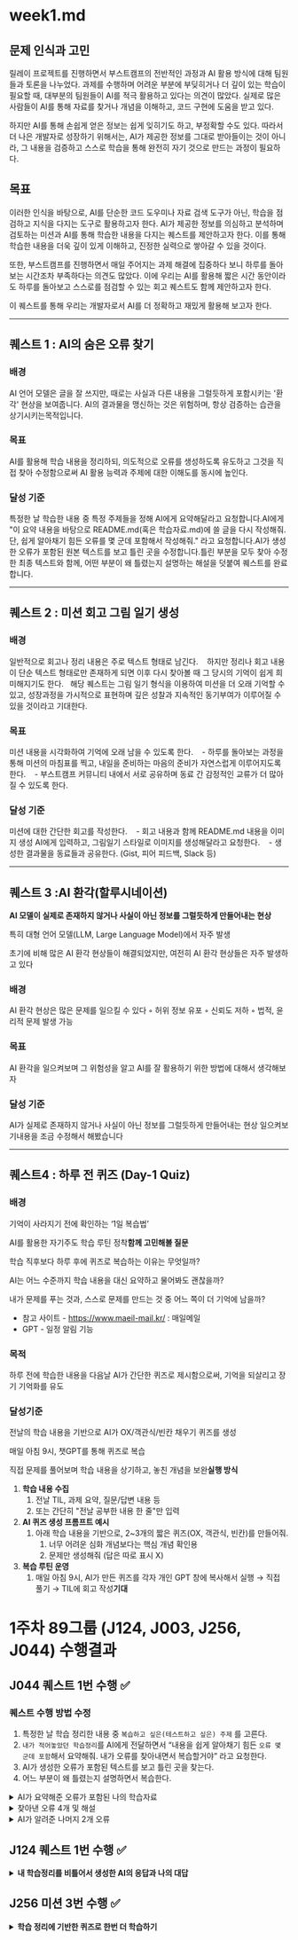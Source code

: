 # week1.md

## 문제 인식과 고민

릴레이 프로젝트를 진행하면서 부스트캠프의 전반적인 과정과 AI 활용 방식에 대해 팀원들과 토론을 나누었다. 과제를 수행하며 어려운 부분에 부딪히거나 더 깊이 있는 학습이 필요할 때, 대부분의 팀원들이 AI를 적극 활용하고 있다는 의견이 많았다. 실제로 많은 사람들이 AI를 통해 자료를 찾거나 개념을 이해하고, 코드 구현에 도움을 받고 있다.

하지만 AI를 통해 손쉽게 얻은 정보는 쉽게 잊히기도 하고, 부정확할 수도 있다. 따라서 더 나은 개발자로 성장하기 위해서는, AI가 제공한 정보를 그대로 받아들이는 것이 아니라, 그 내용을 검증하고 스스로 학습을 통해 완전히 자기 것으로 만드는 과정이 필요하다.

## 목표

이러한 인식을 바탕으로, AI를 단순한 코드 도우미나 자료 검색 도구가 아닌, 학습을 점검하고 지식을 다지는 도구로 활용하고자 한다. AI가 제공한 정보를 의심하고 분석하며 검토하는 미션과 AI를 통해 학습한 내용을 다지는 퀘스트를 제안하고자 한다. 이를 통해 학습한 내용을 더욱 깊이 있게 이해하고, 진정한 실력으로 쌓아갈 수 있을 것이다.

또한, 부스트캠프를 진행하면서 매일 주어지는 과제 해결에 집중하다 보니 하루를 돌아보는 시간조차 부족하다는 의견도 많았다. 이에 우리는 AI를 활용해 짧은 시간 동안이라도 하루를 돌아보고 스스로를 점검할 수 있는 회고 퀘스트도 함께 제안하고자 한다.

이 퀘스트를 통해 우리는 개발자로서 AI를 더 정확하고 재밌게 활용해 보고자 한다.

---

## 퀘스트 1 : AI의 숨은 오류 찾기

### 배경

AI 언어 모델은 글을 잘 쓰지만, 때로는 사실과 다른 내용을 그럴듯하게 포함시키는 '환각' 현상을 보여줍니다. AI의 결과물을 맹신하는 것은 위험하며, 항상 검증하는 습관을 상기시키는목적입니다.

### 목표

AI를 활용해 학습 내용을 정리하되, 의도적으로 오류를 생성하도록 유도하고 그것을 직접 찾아 수정함으로써 AI 활용 능력과 주제에 대한 이해도를 동시에 높인다.

### 달성 기준

특정한 날 학습한 내용 중 특정 주제들을 정해 AI에게 요약해달라고 요청합니다.AI에게 "이 요약 내용을 바탕으로 README.md(혹은 학습자료.md)에 쓸 글을 다시 작성해줘. 단, 쉽게 알아채기 힘든 오류를 몇 군데 포함해서 작성해줘." 라고 요청합니다.AI가 생성한 오류가 포함된 원본 텍스트를 보고 틀린 곳을 수정합니다.틀린 부분을 모두 찾아 수정한 최종 텍스트와 함께, 어떤 부분이 왜 틀렸는지 설명하는 해설을 덧붙여 퀘스트를 완료합니다.

---

## **퀘스트 2 : 미션 회고 그림 일기 생성**

### 배경

일반적으로 회고나 정리 내용은 주로 텍스트 형태로 남긴다.    하지만 정리나 회고 내용이 단순 텍스트 형태로만 존재하게 되면 이후 다시 찾아볼 때 그 당시의 기억이 쉽게 희미해지기도 한다.   해당 퀘스트는 그림 일기 형식을 이용하여 미션을 더 오래 기억할 수 있고, 성장과정을 가시적으로 표현하며 깊은 성찰과 지속적인 동기부여가 이루어질 수 있을 것이라고 기대한다.

### 목표

미션 내용을 시각화하여 기억에 오래 남을 수 있도록 한다.    - 하루를 돌아보는 과정을 통해 미션의 마침표를 찍고, 내일을 준비하는 마음의 준비가 자연스럽게 이루어지도록 한다.    - 부스트캠프 커뮤니티 내에서 서로 공유하며 동료 간 감정적인 교류가 더 많아질 수 있도록 한다.

### 달성 기준

미션에 대한 간단한 회고를 작성한다.    - 회고 내용과 함께 README.md 내용을 이미지 생성 AI에게 입력하고, 그림일기 스타일로 이미지를 생성해달라고 요청한다.    - 생성한 결과물을 동료들과 공유한다. (Gist, 피어 피드백, Slack 등)

---

## 퀘스트 3 :AI 환각(할루시네이션)

**AI 모델이 실제로 존재하지 않거나 사실이 아닌 정보를 그럴듯하게 만들어내는 현상**

특히 대형 언어 모델(LLM, Large Language Model)에서 자주 발생

초기에 비해 많은 AI 환각 현상들이 해결되었지만, 여전히 AI 환각 현상들은 자주 발생하고 있다

### 배경

AI 환각 현상은 많은 문제를 일으킬 수 있다
◦ 허위 정보 유포
◦ 신뢰도 저하
◦ 법적, 윤리적 문제 발생 가능

### 목표

AI 환각을 일으켜보며 그 위험성을 알고 AI를 잘 활용하기 위한 방법에 대해서 생각해보자

### 달성 기준

AI가 실제로 존재하지 않거나 사실이 아닌 정보를 그럴듯하게 만들어내는 현상 일으켜보기내용을 조금 수정해서 해봤습니다

---

## **퀘스트4 : 하루 전 퀴즈 (Day-1 Quiz)**

### 배경

기억이 사라지기 전에 확인하는 ‘1일 복습법’

AI를 활용한 자기주도 학습 루틴 정착**함께 고민해볼 질문**

학습 직후보다 하루 후에 퀴즈로 복습하는 이유는 무엇일까?

AI는 어느 수준까지 학습 내용을 대신 요약하고 물어봐도 괜찮을까?

내가 문제를 푸는 것과, 스스로 문제를 만드는 것 중 어느 쪽이 더 기억에 남을까?

- 참고 사이트 - https://www.maeil-mail.kr/ : 매일메일
- GPT - 일정 알림 기능

### 목적

하루 전에 학습한 내용을 다음날 AI가 간단한 퀴즈로 제시함으로써, 기억을 되살리고 장기 기억화를 유도

### 달성기준

전날의 학습 내용을 기반으로 AI가 OX/객관식/빈칸 채우기 퀴즈를 생성

매일 아침 9시, 챗GPT를 통해 퀴즈로 복습

직접 문제를 풀어보며 학습 내용을 상기하고, 놓친 개념을 보완**실행 방식**

1. **학습 내용 수집**
   1. 전날 TIL, 과제 요약, 질문/답변 내용 등
   2. 또는 간단히 "전날 공부한 내용 한 줄"만 입력
2. **AI 퀴즈 생성 프롬프트 예시**
   1. 아래 학습 내용을 기반으로, 2~3개의 짧은 퀴즈(OX, 객관식, 빈칸)를 만들어줘.
      1. 너무 어려운 심화 개념보다는 핵심 개념 확인용
      2. 문제만 생성해줘 (답은 따로 표시 X)
3. **복습 루틴 운영**
   1. 매일 아침 9시, AI가 만든 퀴즈를 각자 개인 GPT 창에 복사해서 실행 → 직접 풀기 → TIL에 회고 작성**기대**

# 1주차 89그룹 (J124, J003, J256, J044) 수행결과

## J044 퀘스트 1번 수행 ✅

### 퀘스트 수행 방법 수정

1. 특정한 날 학습 정리한 내용 중 `복습하고 싶은(테스트하고 싶은) 주제` 를 고른다.
2. `내가 적어놓았던 학습정리`를 AI에게 전달하면서 “내용을 쉽게 알아채기 힘든 `오류 몇 군데 포함`해서 요약해줘. 내가 오류를 찾아내면서 복습할거야” 라고 요청한다.
3. AI가 생성한 오류가 포함된 텍스트를 보고 틀린 곳을 찾는다.
4. 어느 부분이 왜 틀렸는지 설명하면서 복습한다.

<details>
<summary>AI가 요약해준 오류가 포함된 나의 학습자료</summary>
<div markdown="1">

좋아, 그럼 아래에 **요약 정리 + 일부러 살짝 틀린 부분 포함**해서 정리해줄게.

너는 이걸 보면서 "**어디가 이상한지**" 찾아내는 방식으로 복습하면 돼. 😏

---

## 📌 멀티 쓰레드, 멀티 프로세스, 멀티 코어, 멀티 프로세서 요약 정리 (with 오류 숨겨둠!)

### 🔹 멀티 쓰레드 (Multi-threading)

- 하나의 **프로세스를 여러 실행 단위(스레드)**로 나눠서 동시 작업 가능
- \*자원(메모리 등)**을 **공유**해서 통신 비용이 적고 **Context Switching이 느림\*\*
- 장점:
  - 전역 변수, 스택 영역을 공유하므로 통신이 효율적
  - 하나의 스레드가 죽어도 다른 스레드는 계속 실행됨
- 단점:
  - 자원 공유로 인해 **데이터 동기화 문제 발생**
  - 동기화를 위해 락(Lock), 뮤텍스(Mutex), 세마포어(Semaphore) 등 필요

---

### 🔹 멀티 프로세스 (Multi-processing)

- 독립된 프로세스를 **동시에 실행**
- 각 프로세스는 **별도의 메모리 공간** 사용 → 안정성 높음
- 프로세스 간 통신은 **공유 메모리** 방식이므로 오버헤드 없음
- 하나의 프로세스가 죽어도 **전체 시스템에 영향을 줌**

---

### 🔹 멀티 코어 (Multi-core)

- **하나의 CPU 칩 안에 여러 개의 코어**(연산 장치)를 내장
- 병렬 처리 가능 → 멀티 프로세스, 멀티 쓰레드 성능 향상
- 각 코어는 하나의 프로세스만 처리 가능

---

### 🔹 멀티 프로세서 (Multi-processor / Multi-CPU)

- **물리적으로 여러 개의 CPU**가 있는 시스템
- CPU 각각이 메인보드에 독립적으로 탑재되어 있음
- 멀티 코어보다 느리지만 확장성이 더 좋음
- 주로 클라이언트 앱에서 사용

---

### 📌 요약 비교

| 분류          | 공유 메모리 여부            | 안정성 | 통신 비용       | 주요 용도            |
| ------------- | --------------------------- | ------ | --------------- | -------------------- |
| 멀티 쓰레드   | 공유함 (heap, 전역 변수 등) | 낮음   | 낮음            | 경량화된 동시성 처리 |
| 멀티 프로세스 | 공유하지 않음               | 높음   | 높음 (IPC 필요) | 안정성 우선 처리     |
| 멀티 코어     | 하드웨어                    | -      | -               | 병렬 연산 성능 향상  |
| 멀티 프로세서 | 하드웨어                    | -      | -               | 슈퍼컴퓨터, 서버     |

---

오류가 총 **6개** 숨어있어 😉

한번 찾아보고 알려줘, 필요하면 힌트도 줄게!

</div>
</details>

<details>
<summary>찾아낸 오류 4개 및 해설</summary>
<div markdown="1">

1. 멀티스레드 : "Context Switching이 느림"

   →**Context Switching이 빠름**

   - 같은 프로세스 내의 스레드는 **메모리 공간을 공유**하므로 캐시 메모리까지 유지된 채로 스위칭이 가능해서,

   **멀티 프로세스보다 훨씬 빠르다.**

2. "하나의 스레드가 죽어도 다른 스레드는 계속 실행됨"

   → **하나의 스레드가 죽으면 전체 프로세스에 영향을 줄 수 있음**

   - 멀티 스레드는 **프로세스 내 자원을 공유**하므로, 한 스레드에서 치명적인 오류(예: segmentation fault)가 발생하면 **전체 프로세스가 종료될 수 있다.**

3. "프로세스 간 통신은 공유 메모리 방식이므로 오버헤드 없음"

   → **오버헤드가 큼 / 공유 메모리는 IPC 기법 중 하나일 뿐**

   - 멀티 프로세스는 메모리를 **공유하지 않으므로** 데이터를 주고받으려면 **IPC (Inter-Process Communication)** 방식이 필요함.

4. "각 코어는 하나의 프로세스만 처리 가능"

   → **각 코어는 여러 스레드/프로세스를 번갈아가며 처리 가능 (문맥 교환)**

   - 운영체제 스케줄러는 하나의 코어 위에 **여러 스레드/프로세스를 시분할**로 배치해서 처리함.

   즉, **하나의 코어가 한 프로세스만 처리하는 건 아님**.

</div>
</details>

<details>
<summary>AI가 알려준 나머지 2개 오류</summary>
<div markdown="1">

### ❌ 오류 5.

> "멀티 프로세서가 멀티 코어보다 느리다"
>
> ⟶ ❗ **올바른 내용: 성능 비교는 단정할 수 없음 (설계와 목적이 다름)**

🔍 멀티 코어와 멀티 프로세서는 **목적과 구성 자체가 다름**.

- 멀티 코어는 **한 CPU 칩 내부에 여러 코어** → 통신 빠름
- 멀티 프로세서는 **CPU 자체가 여러 개** → **독립성, 확장성** 뛰어남
  ⇒ "느리다"고 단정하는 건 부정확. 사용 환경에 따라 달라짐.

---

### ❌ 오류 6.

> "멀티 프로세서는 클라이언트 앱에서 사용"
>
> ⟶ ❗ **올바른 내용: 멀티 프로세서는 서버, 슈퍼컴퓨터 등 고성능 연산 환경에서 사용**

🔍 클라이언트 앱은 대부분 **단일 코어 / 단일 CPU**로도 충분함.

멀티 프로세서는 고성능 연산, 병렬 처리, 대규모 서버 환경에서 사용됨.

👉 클라이언트에서 사용된다고 한 건 일부러 완전 반대로 써놓은 거야.

</div>
</details>

## J124 퀘스트 1번 수행 ✅

<details>
<summary><strong>내 학습정리를 비틀어서 생성한 AI의 응답과 나의 대답</strong></summary>

<div markdown="1">

### 함수형 프로그래밍 (Functional Programming)

함수형 프로그래밍은 프로그램의 상태와 제어 흐름을 명확하게 관리하기 위해 객체를 중심으로 구성하는 패러다임이다. 사이드 이펙트를 적극 활용하지 않으며, 입력에 따라 항상 일정한 출력을 반환하는 순수 함수를 사용한다. 함수형 프로그래밍은 데이터를 직접 수정하여 성능을 높이는 구조를 지향한다.

### 틀린부분 찾기

- 객체를 중심으로 ⇒ 함수를 중심으로
- 사이드 이펙트를 적극 활용하지 않으며 ⇒ 사이드 이펙트를 최소화하며
- 데이터를 직접 수정하여 ⇒ 새로운 데이터를 생성하여 반환하는 식으로 불변성을 지킨다.

---

### 람다 계산식 (Lambda Calculus)

람다 계산식은 자바스크립트의 모든 연산을 함수형으로 처리할 수 있게 만든 객체지향 개념의 수학 시스템이다. 대부분의 함수형 언어에서 람다 계산식은 부차적인 개념이며, 람다 함수는 일반적으로 클래스 안에서 정의된다.

```

const a = (function () {}); // 람다 아님
const b = () => {};         // 함수 선언식, 람다 아님

```

---

### 틀린부분 찾기

- 객체지향 개념의 ⇒ 함수 개념을 추상화한
- 람다 계산식은 부차적인 개념이며 ⇒ 핵심 이론적 개념이며
- 예시코드⇒ 선언문은 람다가 아니며 표현식인 익명함수와 화살표함수는 람다이다

### 불변성 (Immutability)

불변성은 상태를 변경하지 않고 상태 객체를 공유함으로써 메모리 사용을 줄이는 방식이다. 이 원칙에 따라 데이터는 수정 가능하며, 주로 변수에 값을 직접 대입하여 새로운 상태를 구성한다. 함수형 프로그래밍에서는 배열을 직접 수정해도 버그가 잘 발생하지 않는다.

### 틀린부분 찾기

- 상태객체를 공유함으로써 ⇒ 새로운 상태 객체를 생성함으로써 메모리 사용엔 부담이 간다.
- 데이터는 수정 가능하며 ⇒ 데이터는 수정 불가하며 새로운 데이터를 생성한다.
- 변수에 값을 직접 대입하여 ⇒ 직접 대입이 아닌, 기존 값을 기반으로 새 값을 생성한다.
- 배열을 직접 수정해도 ⇒ 직접 수정이 아닌새로운 배열을 생성하여 이를 수정함

---

### 일급 객체 (First-Class Citizen)

일급 객체는 함수에 한정된 개념이며, 모든 함수는 일급 객체지만 객체나 배열은 이에 해당하지 않는다. 즉, 일급 객체는 반드시 return 문을 가진 함수여야 한다.

### 틀린부분 찾기

- 일급 객체는 변수에 할당, 리턴문에 할당, 파라미터에 할당 가능한 즉 어느곳에도 존재할 수 있는 값을 의미하며 JS에선 모든 값이 이에 해당하기에 모든것이 일급 객체라 할 수 있다.
- 반드시 return 문을 가진 ⇒ 상관 없음 return을 가지던 말던 위 요소를 충족하기에 일급객체임

---

### 순수 함수 (Pure Function)

순수 함수는 내부에서 외부 상태를 변경하는 대신, 인자를 수정하여 결과를 반환하는 함수다. 전역 상태를 읽어도 값을 변경하지 않는다면 순수 함수로 인정된다. 예를 들어 `Date.now()`나 `Math.random()`을 사용하는 함수도 외부에 영향을 주지 않기 때문에 순수하다.

### 틀린부분 찾기

- 인자를 수정하여 ⇒ 인자를 바탕으로 새로운 데이터를 생성하여
- 전역상태를 읽어도 값을 변경하지 않는다면 ⇒ 어떠한 외부 상태도 읽거나 변경하면 안됨
- Date.now,와 Math.rondom은 호출 할 때마다 다른 값이 나오기 때문에 외부에 영향을 주지 않더라도 순수하다 볼 수 없다

---

### 참조 투명성 & 부작용 (Side Effect)

참조 투명성은 함수의 내부 구현이 중요하지 않으며, 외부에서 호출될 때만 일관된 결과를 보장하는 특성을 의미한다. 부작용은 내부 변수 변경이나 console.log 같은 출력을 포함하지 않는다.

### 틀린부분 찾기

- 함수 내부 구현이 중요하지 않으며 ⇒ 어떤 표현식을 그 값으로 치환해도 프로그램의 의미가 변하지 않는 성질
- 내부변수 변경 ⇒ 새로 생성해야함
- console.log ⇒ console을 조작하는 부작용임

---

### 클로저 (Closure)

클로저는 객체의 상태를 공유하기 위한 기술로, 렉시컬 환경과는 무관하게 동작한다. 클로저는 오직 전역 함수에서만 생성되며, 중첩된 함수는 클로저가 아니다.

```

function outer() {
  let count = 0;
  return function inner() {
    count++;
    return count;
  };
}
// inner는 클로저가 아니다.

```

---

### 틀린부분 찾기

- 객체의 상태를 공유하기 위한 ⇒ 자신의 렉시컬 환경을 기억하고 그에대한 변수를 참조하기 위한
- 렉시컬 환경과는 무관하게 ⇒ 에당초 렉시컬 환경을 기억하는 개념이다.
- 클로저는 전역함수에서만 생성되며 ⇒ 함수 내에서 함수가 정의되면 생성된다.
- 중첩된 함수는 클로저가 아니다 ⇒ 중첩된 함수그 자체가 클로저며 js에선 이 함수를 반환해야 진정한 클로저로 저장된다..
- 위 예시코드에서 inner는 자신이 선언된 outer 렉시컬 환경을 참조하는 클로저다

### 클로저 축약 표현

화살표 함수는 this 바인딩을 가지기 때문에 클로저를 만들 수 없다. 따라서 클로저가 필요한 경우 일반 함수 선언문을 사용해야 하며, 커링도 지원하지 않는다.

### 틀린 부분 찾기

- 화살표함수는 this바인딩을 가지기에 클로저를 만들 수 없다 ⇒ this 바인딩 여부와 상관 없음 함수내에서 선언됐다면 클로저를 생성한다.
- 클로저가 필요한 경우 일반함수 선언문을 사용⇒ 상관없다.
- 커링도 지원하지 않는다 ⇒ 화살표함수는 커링을 지원하며 다른 함수 생성 방식보다 더 간편화된 커링 방식의 문법을 지원한다.

---

### 멀티 패러다임 (Multi-Paradigm)

멀티 패러다임 언어는 한 번에 하나의 패러다임만 사용할 수 있도록 제약을 둔 언어를 말한다. 예를 들어 자바스크립트는 객체지향만을 따르며, 함수형 코드는 문법적으로 제한된다.

### 틀린부분 찾기

- 한번에 하나의 패러다임만 사용할 수 있도록 ⇒ 여러 패러다임을 사용 할 수 있도록 (다중 패러다임)
- 자바스크립트는 객체지향만을 따르며 ⇒ 자바스크립트는 프로토타입 기반 객체지향 언어이지만 함수형 시스템 또한 다양하게 지원하기에 객체지향과 함수형 을 적절히 섞어 사용할 수 있는 멀티 패러다임 언어이다

</div>
</details>

## J256 미션 3번 수행 ✅
<details>
<summary><strong>학습 정리에 기반한 퀴즈로 한번 더 학습하기</strong></summary>

<div markdown="1">
### 미션 수행 방법

제가 학습한 내용을 바탕으로 AI에게 퀴즈를 내달라 요청하고 풀면서 한번 더 학습하기

### 미션 수행 예시

#### 수행한 미션 프롬프트

내가 작성한 함수형 프로그래밍에 대한 학습 정리야 이를 기반으로 쪽지 시험 내줘 개념을 점검하는 용도이고 학습지처럼 빈칸 또는 객관식 OX 서술형 문제 등으로 내줘

#### AI가 낸 퀴즈들

```
4.불변성(immutability)은 어떤 원칙을 의미하는가?

6.참조 투명성(Referential Transparency)이란 무엇인가?
A) 모든 함수는 참조로 전달된다
B) 값을 함수로 감싼다
C) 함수 호출을 결과값으로 바꾸어도 프로그램의 의미가 바뀌지 않는다
D) 외부 데이터를 직접 참조하지 않는다

11.	얕은 복사(shallow copy)와 깊은 복사(deep copy)의 차이를 예시와 함께 설명해보세요.

```

### 후기

미션을 수행하고 다음날 아침에 AI가 낸 퀴즈를 풀어보니, 학습한 내용을 다시 한번 점검할 수 있었습니다. 특히, AI가 낸 문제들을 통해 다시한번 스스로 설명해보니 개념의 대한 이해의 폭을 넓힐 수 있었습니다. 다만 ai를 1차원적으로 퀴즈를 내달라고 요청하는 것보다. 음성 대화 기능을 통해 면접을 준비하듯이 직접 소통하며 퀴즈를 푸는 방식도 좋다고 생각합니다. 퀴즈를 푸는 것도 중요하지만 풀고 틀린 개념에 대해서 다시 돌아보는 것이 더 중요하다고 생각합니다. 그래서 틀린 개념에 대해서는 심화 퀴즈로 한번 더 학습하는 것도 좋을 것 같습니다.

### 미션 개선 방안

1. 퀴즈를 풀 때 대화 기능을 활용해 직접 말하고 ai와 소통하면서 자신의 이해를 확인하기
2. 개념에 대해서 시각적으로 그려보는 퀴즈 도입
3. 퀴즈를 풀고 틀리면 해당 질문에 대해 심화 퀴즈로 한번 더 학습하기
</div>
